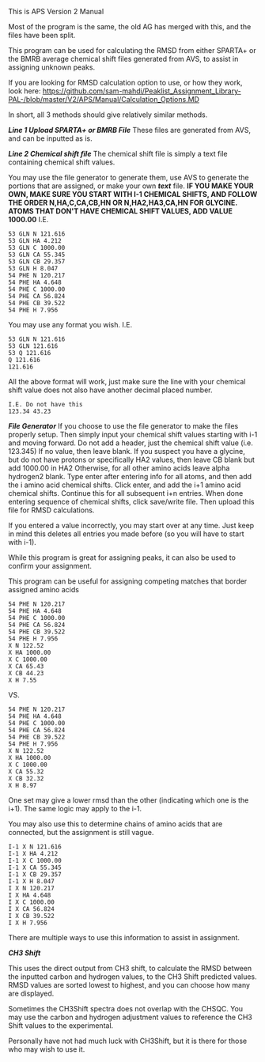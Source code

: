 This is APS Version 2 Manual

Most of the program is the same, the old AG has merged with this, and the files have been split. 

This program can be used for calculating the RMSD from either SPARTA+ or the BMRB average chemical shift files generated from AVS, to assist in assigning unknown peaks. 

If you are looking for RMSD calculation option to use, or how they work, look here: https://github.com/sam-mahdi/Peaklist_Assignment_Library-PAL-/blob/master/V2/APS/Manual/Calculation_Options.MD

In short, all 3 methods should give relatively similar methods. 

***Line 1 Upload SPARTA+ or BMRB File***
These files are generated from AVS, and can be inputted as is. 

***Line 2 Chemical shift file***
The chemical shift file is simply a text file containing chemical shift values. 

You may use the file generator to generate them, use AVS to generate the portions that are assigned, or make your own ***text*** file. 
****IF YOU MAKE YOUR OWN, MAKE SURE YOU START WITH I-1 CHEMICAL SHIFTS, AND FOLLOW THE ORDER N,HA,C,CA,CB,HN OR N,HA2,HA3,CA,HN FOR GLYCINE.
ATOMS THAT DON'T HAVE CHEMICAL SHIFT VALUES, ADD VALUE 1000.00****
I.E.
```
53 GLN N 121.616
53 GLN HA 4.212
53 GLN C 1000.00
53 GLN CA 55.345
53 GLN CB 29.357
53 GLN H 8.047
54 PHE N 120.217
54 PHE HA 4.648
54 PHE C 1000.00
54 PHE CA 56.824
54 PHE CB 39.522
54 PHE H 7.956
```
You may use any format you wish. 
I.E.
```
53 GLN N 121.616
53 GLN 121.616
53 Q 121.616
Q 121.616
121.616
```
All the above format will work, just make sure the line with your chemical shift value does not also have another decimal placed number. 

```
I.E. Do not have this
123.34 43.23
```

***File Generator***
If you choose to use the file generator to make the files properly setup. Then simply input your chemical shift values starting with i-1 and moving forward. 
Do not add a header, just the chemical shift value (i.e. 123.345)
If no value, then leave blank. 
If you suspect you have a glycine, but do not have protons or specifically HA2 values, then leave CB blank but add 1000.00 in HA2 
Otherwise, for all other amino acids leave alpha hydrogen2 blank. 
Type enter after entering info for all atoms, and then add the i amino acid chemical shifts. Click enter, and add the i+1 amino acid chemical shifts. 
Continue this for all subsequent i+n entries. 
When done entering sequence of chemical shifts, click save/write file. Then upload this file for RMSD calculations. 

If you entered a value incorrectly, you may start over at any time. Just keep in mind this deletes all entries you made before (so you will have to start with i-1). 

While this program is great for assigning peaks, it can also be used to confirm your assignment. 

This program can be useful for assigning competing matches that border assigned amino acids

```
54 PHE N 120.217
54 PHE HA 4.648
54 PHE C 1000.00
54 PHE CA 56.824
54 PHE CB 39.522
54 PHE H 7.956
X N 122.52
X HA 1000.00
X C 1000.00
X CA 65.43
X CB 44.23
X H 7.55
```
VS. 
```
54 PHE N 120.217
54 PHE HA 4.648
54 PHE C 1000.00
54 PHE CA 56.824
54 PHE CB 39.522
54 PHE H 7.956
X N 122.52
X HA 1000.00
X C 1000.00
X CA 55.32
X CB 32.32
X H 8.97
```
One set may give a lower rmsd than the other (indicating which one is the i+1). The same logic may apply to the i-1. 

You may also use this to determine chains of amino acids that are connected, but the assignment is still vague. 

```
I-1 X N 121.616
I-1 X HA 4.212
I-1 X C 1000.00
I-1 X CA 55.345
I-1 X CB 29.357
I-1 X H 8.047
I X N 120.217
I X HA 4.648
I X C 1000.00
I X CA 56.824
I X CB 39.522
I X H 7.956
```

There are multiple ways to use this information to assist in assignment. 


***CH3 Shift***

This uses the direct output from CH3 shift, to calculate the RMSD between the inputted carbon and hydrogen values, to the CH3 Shift predicted values. 
RMSD values are sorted lowest to highest, and you can choose how many are displayed. 

Sometimes the CH3Shift spectra does not overlap with the CHSQC. You may use the carbon and hydrogen adjustment values to reference the CH3 Shift values to the experimental. 

Personally have not had much luck with CH3Shift, but it is there for those who may wish to use it. 
